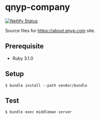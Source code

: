 # qnyp-company

[![Netlify Status](https://api.netlify.com/api/v1/badges/f893ad62-462e-4cfd-9fe0-28b87be684ac/deploy-status)](https://app.netlify.com/sites/qnyp-company/deploys)

Source files for https://about.qnyp.com site.

## Prerequisite

- Ruby 3.1.0

## Setup

```
$ bundle install --path vendor/bundle
```

## Test

```
$ bundle exec middleman server
```
